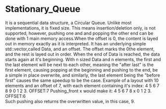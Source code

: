 # Stationary_Queue

It is a sequential data structure, a Circular Queue. Unlike most implementations, it is fixed size. This means insertion/deletion only, is not supported, however, pushing one and and popping the other end can be done with 1 main memory access.When the offset is 0, the content is layed out in memory exactly as it is interpreted.
It has an underlying simple std::vector,called Data, and an offset. The offset marks the 0the element, and the rest is layed out in order.
When the end of Data is reached, the data starts again at it's beginning. With n sized Data and n elements, the first and the last element will be next to each other, meaning the "after last" is the first element, causing popping at the beginning and pushing to the end, be a simple in place overwrite, and similarly, the last element being the "before first" causes the same  speedup to be the case.
Example of a layout with 10 elements and an offset of 7, with each element containing it's index:
4 5 6 7 8 9 0 1 2 3.    OFFSET:7
Pushing_front x would make it:
4 5 6 7 8 x 0 1 2 3.    OFFSET:6   
Such pushing also returns the overwritten value, in this case, 9.
